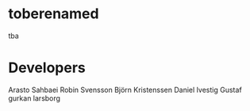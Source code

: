 # toberenamed
tba

# Developers
Arasto Sahbaei
Robin Svensson 
Björn Kristenssen
Daniel Ivestig
Gustaf gurkan larsborg
